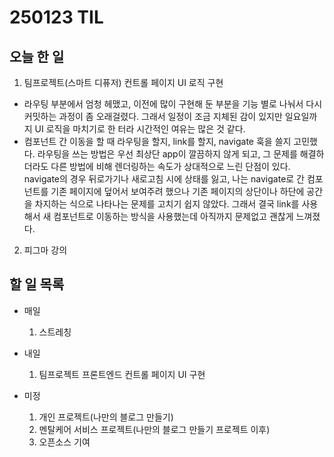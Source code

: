 # 250123 TIL
## 오늘 한 일
1. 팀프로젝트(스마트 디퓨저) 컨트롤 페이지 UI 로직 구현
- 라우팅 부분에서 엄청 헤맸고, 이전에 많이 구현해 둔 부분을 기능 별로 나눠서 다시 커밋하는 과정이 좀 오래걸렸다. 그래서 일정이 조금 지체된 감이 있지만 일요일까지 UI 로직을 마치기로 한 터라 시간적인 여유는 많은 것 같다.
- 컴포넌트 간 이동을 할 때 라우팅을 할지, link를 할지, navigate 훅을 쓸지 고민했다. 라우팅을 쓰는 방법은 우선 최상단 app이 깔끔하지 않게 되고, 그 문제를 해결하더라도 다른 방법에 비해 렌더링하는 속도가 상대적으로 느린 단점이 있다. navigate의 경우 뒤로가기나 새로고침 시에 상태를 잃고, 나는 navigate로 간 컴포넌트를 기존 페이지에 덮어서 보여주려 했으나 기존 페이지의 상단이나 하단에 공간을 차지하는 식으로 나타나는 문제를 고치기 쉽지 않았다. 그래서 결국 link를 사용해서 새 컴포넌트로 이동하는 방식을 사용했는데 아직까지 문제없고 괜찮게 느껴졌다.

2. 피그마 강의


## 할 일 목록
  - 매일
    1. 스트레칭

  - 내일
    1. 팀프로젝트 프론트엔드 컨트롤 페이지 UI 구현

  - 미정
    1. 개인 프로젝트(나만의 블로그 만들기)
    2. 멘탈케어 서비스 프로젝트(나만의 블로그 만들기 프로젝트 이후)
    3. 오픈소스 기여